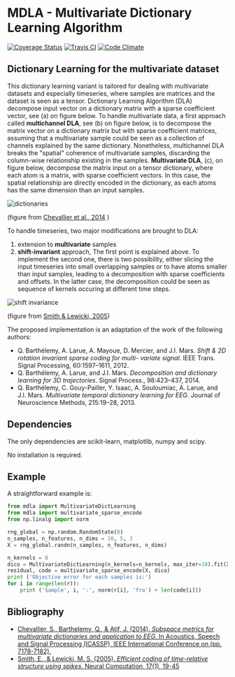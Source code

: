 # MDLA - Multivariate Dictionary Learning Algorithm

[![Coverage Status](https://coveralls.io/repos/sylvchev/mdla/badge.svg?branch=master&service=github)](https://coveralls.io/github/sylvchev/mdla?branch=master)
[![Travis CI](https://travis-ci.org/sylvchev/mdla.svg?branch=master)](https://travis-ci.org/sylvchev/mdla)
[![Code Climate](https://codeclimate.com/github/sylvchev/mdla/badges/gpa.svg)](https://codeclimate.com/github/sylvchev/mdla)

## Dictionary Learning for the multivariate dataset

This dictionary learning variant is tailored for dealing with
multivariate datasets and especially timeseries, where samples are
matrices and the dataset is seen as a tensor.
Dictionary Learning Algorithm (DLA) decompose input vector on
a dictionary matrix with a sparse coefficient vector, see (a) on
figure below. To handle
multivariate data, a first approach called **multichannel DLA**, see (b) on figure below, is to
decompose the matrix vector on a dictionary matrix but with sparse
coefficient matrices, assuming that a multivariate sample could be
seen as a collection of channels explained by the same dictionary.
Nonetheless, multichannel DLA breaks the "spatial" coherence of
multivariate samples, discarding the column-wise relationship
existing in the samples. **Multivariate DLA**, (c), on figure below, decompose the matrix
input on a tensor dictionary, where each atom is a matrix, with sparse
coefficient vectors. In this case, the spatial relationship are
directly encoded in the dictionary, as each atoms has the same
dimension than an input samples.

![dictionaries](https://github.com/sylvchev/mdla/raw/master/img/multidico.png)

(figure from [Chevallier et al., 2014](#Bibliography) )

To handle timeseries, two major modifications are brought to DLA:
1. extension to **multivariate** samples
2. **shift-invariant** approach, 
The first point is explained above.  To implement the second one,
there is two possibility, either slicing the input timeseries into
small overlapping samples or to have atoms smaller than input samples,
leading to a decomposition with sparse coefficients and offsets. In
the latter case, the decomposition could be seen as sequence of
kernels occuring at different time steps.

![shift invariance](https://github.com/sylvchev/mdla/raw/master/img/audio4spikegram.png)

(figure from [Smith & Lewicki, 2005](#Bibliography))

The proposed implementation is an adaptation of the work of the
following authors:
- Q. Barthélemy, A. Larue, A. Mayoue, D. Mercier, and
  J.I. Mars. *Shift & 2D rotation invariant sparse coding for multi-
  variate signal*. IEEE Trans. Signal Processing, 60:1597–1611, 2012.
- Q. Barthélemy, A. Larue, and J.I. Mars. *Decomposition and
  dictionary learning for 3D trajectories*. Signal Process.,
  98:423–437, 2014.
- Q. Barthélemy, C. Gouy-Pailler, Y. Isaac, A. Souloumiac, A. Larue,
  and J.I. Mars. *Multivariate temporal dictionary learning for
  EEG*. Journal of Neuroscience Methods, 215:19–28, 2013.

## Dependencies

The only dependencies are scikit-learn, matplotlib, numpy and scipy.

No installation is required.

## Example

A straightforward example is:

```python
from mdla import MultivariateDictLearning
from mdla import multivariate_sparse_encode
from np.linalg import norm

rng_global = np.random.RandomState(0)
n_samples, n_features, n_dims = 10, 5, 3
X = rng_global.randn(n_samples, n_features, n_dims)

n_kernels = 8
dico = MultivariateDictLearning(n_kernels=n_kernels, max_iter=10).fit(X)
residual, code = multivariate_sparse_encode(X, dico)
print ('Objective error for each samples is:')
for i in range(len(r)):
    print ('Sample', i, ':', norm(r[i], 'fro') + len(code[i]))
```

## Bibliography

- [Chevallier, S., Barthelemy, Q., & Atif, J. (2014). *Subspace metrics for multivariate dictionaries and application to EEG*. In Acoustics, Speech and Signal Processing (ICASSP), IEEE International Conference on (pp. 7178-7182).][CHE14]
- [Smith, E., & Lewicki, M. S. (2005). *Efficient coding of time-relative structure using spikes*. Neural Computation, 17(1), 19-45][LEW05]

[CHE14]: http://dx.doi.org/10.1109/ICASSP.2014.6854993 "Chevallier et
al., 2014"

[LEW05]: http://dl.acm.org/citation.cfm?id=1119614 "Smith &
Lewicki, 2005"

